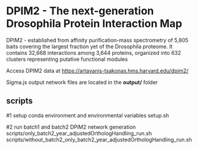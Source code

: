 # DPIM2 - The next-generation Drosophila Protein Interaction Map
DPIM2 - established from affinity purification-mass spectrometry of 5,805 baits covering the largest fraction yet of the Drosophila proteome. It contains 32,668 interactions among 3,644 proteins, organized into 632 clusters representing putative functional modules

Access DPIM2 data at https://artavanis-tsakonas.hms.harvard.edu/dpim2/

Sigma.js output network files are located in the <b>output/</b> folder

## scripts
#1 setup conda environment and environmental variables
setup.sh 

#2 run batch1 and batch2 DPiM2 network generation
scripts/only_batch2_year_adjustedOrthologHandling_run.sh
scripts/without_batch2_only_batch2_year_adjustedOrthologHandling_run.sh

